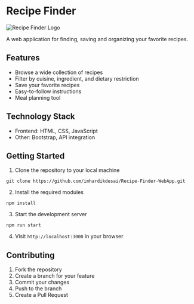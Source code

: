 # Recipe Finder
![Recipe Finder Logo](https://user-images.githubusercontent.com/87645745/216807738-0cd71607-98bd-433a-9c85-2547ca2f8445.png)

A web application for finding, saving and organizing your favorite recipes.

## Features
- Browse a wide collection of recipes
- Filter by cuisine, ingredient, and dietary restriction
- Save your favorite recipes
- Easy-to-follow instructions
- Meal planning tool

## Technology Stack
- Frontend: HTML, CSS, JavaScript
- Other: Bootstrap, API integration

## Getting Started
1. Clone the repository to your local machine
```
git clone https://github.com/imhardikdesai/Recipe-Finder-WebApp.git
```

2. Install the required modules
```
npm install
```

3. Start the development server
```
npm run start
```

4. Visit `http://localhost:3000` in your browser

## Contributing
1. Fork the repository
2. Create a branch for your feature
3. Commit your changes
4. Push to the branch
5. Create a Pull Request


